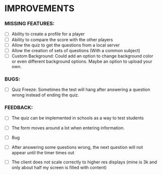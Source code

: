 # IMPROVEMENTS

### MISSING FEATURES:

- [ ] Ability to create a profile for a player
- [ ] Ability to compare the score with the other players
- [ ] Allow the quiz to get the questions from a local server
- [ ] Allow the creation of sets of questions (With a common subject)
- [ ] Custom Background: Could add an option to change background color or even different background options. Maybe an option to upload your own. 

### BUGS:

- [ ] Quiz Freeze: Sometimes the test will hang after answering a question wrong instead of ending the quiz.

### FEEDBACK:

- [ ] The quiz can be implemented in schools as a way to test students
- [ ] The form moves around a lot when entering information.
- [ ] Bug
- [ ] After answering some questions wrong, the next question will not appear until the timer times out
- [ ] The client does not scale correctly to higher res displays (mine is 3k and only about half my screen is filled with content)


